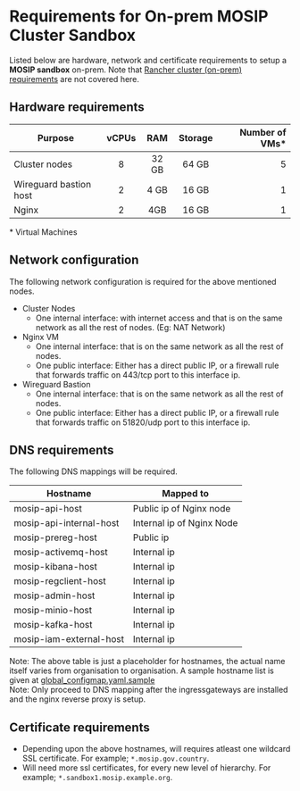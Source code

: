 # Requirements for On-prem MOSIP Cluster Sandbox

Listed below are hardware, network and certificate requirements to setup a **MOSIP sandbox** on-prem.  Note that [Rancher cluster (on-prem) requirements](../../rancher/on-prem) are not covered here.

## Hardware requirements

|Purpose|vCPUs|RAM|Storage|Number of VMs\*|
|---|:---:|:---:|:---:|---:|
|Cluster nodes | 8 | 32 GB | 64 GB |5|
|Wireguard bastion host| 2 | 4 GB | 16 GB |1|
|Nginx|2|4GB|16 GB|1|

\* Virtual Machines

## Network configuration

The following network configuration is required for the above mentioned nodes.
* Cluster Nodes
  * One internal interface: with internet access and that is on the same network as all the rest of nodes. (Eg: NAT Network)
* Nginx VM
  * One internal interface: that is on the same network as all the rest of nodes.
  * One public interface: Either has a direct public IP, or a firewall rule that forwards traffic on 443/tcp port to this interface ip.
* Wireguard Bastion
  * One internal interface: that is on the same network as all the rest of nodes.
  * One public interface: Either has a direct public IP, or a firewall rule that forwards traffic on 51820/udp port to this interface ip.

## DNS requirements

The following DNS mappings will be required.

| Hostname | Mapped to |
|---|---|
| mosip-api-host | Public ip of Nginx node |
| mosip-api-internal-host | Internal ip of Nginx Node|
| mosip-prereg-host | Public ip |
| mosip-activemq-host | Internal ip |
| mosip-kibana-host | Internal ip |
| mosip-regclient-host | Internal ip |
| mosip-admin-host | Internal ip |
| mosip-minio-host | Internal ip |
| mosip-kafka-host | Internal ip |
| mosip-iam-external-host | Internal ip |

Note: The above table is just a placeholder for hostnames, the actual name itself varies from organisation to organisation.  A sample hostname list is given at [global_configmap.yaml.sample](../global_configmap.yaml.sample) <br/>
Note: Only proceed to DNS mapping after the ingressgateways are installed and the nginx reverse proxy is setup.

## Certificate requirements

* Depending upon the above hostnames, will requires atleast one wildcard SSL certificate. For example; `*.mosip.gov.country`.
* Will need more ssl certificates, for every new level of hierarchy. For example; `*.sandbox1.mosip.example.org`.
